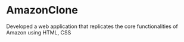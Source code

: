 # AmazonClone
  Developed a web application that replicates the core functionalities of Amazon using HTML, CSS
